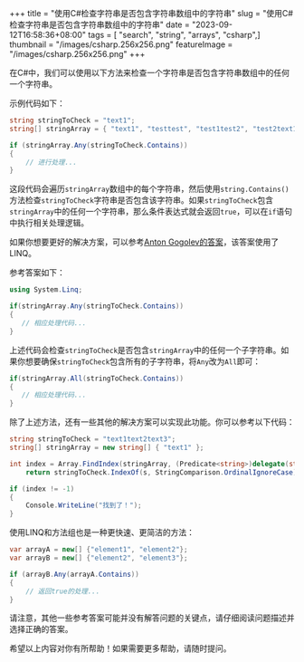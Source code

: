 +++
title = "使用C#检查字符串是否包含字符串数组中的字符串"
slug = "使用C#检查字符串是否包含字符串数组中的字符串"
date = "2023-09-12T16:58:36+08:00"
tags = [ "search", "string", "arrays", "csharp",]
thumbnail = "/images/csharp.256x256.png"
featureImage = "/images/csharp.256x256.png"
+++


在C#中，我们可以使用以下方法来检查一个字符串是否包含字符串数组中的任何一个字符串。

示例代码如下：

```csharp
string stringToCheck = "text1";
string[] stringArray = { "text1", "testtest", "test1test2", "test2text1" };

if (stringArray.Any(stringToCheck.Contains))
{
    // 进行处理...
}
```

这段代码会遍历`stringArray`数组中的每个字符串，然后使用`string.Contains()`方法检查`stringToCheck`字符串是否包含该字符串。如果`stringToCheck`包含`stringArray`中的任何一个字符串，那么条件表达式就会返回`true`，可以在`if`语句中执行相关处理逻辑。

如果你想要更好的解决方案，可以参考[Anton Gogolev的答案](https://stackoverflow.com/questions/2912476/using-c-sharp-to-check-if-string-contains-a-string-in-string-array/2912483#2912483)，该答案使用了LINQ。

参考答案如下：

```csharp
using System.Linq;

if(stringArray.Any(stringToCheck.Contains))
{
   // 相应处理代码...
}
```

上述代码会检查`stringToCheck`是否包含`stringArray`中的任何一个子字符串。如果你想要确保`stringToCheck`包含所有的子字符串，将`Any`改为`All`即可：

```csharp
if(stringArray.All(stringToCheck.Contains))
{
   // 相应处理代码...
}
```

除了上述方法，还有一些其他的解决方案可以实现此功能。你可以参考以下代码：

```csharp
string stringToCheck = "text1text2text3";
string[] stringArray = new string[] { "text1" };

int index = Array.FindIndex(stringArray, (Predicate<string>)delegate(string s) { 
    return stringToCheck.IndexOf(s, StringComparison.OrdinalIgnoreCase) > -1; });

if (index != -1)
{
    Console.WriteLine("找到了！");
}
```

使用LINQ和方法组也是一种更快速、更简洁的方法：

```csharp
var arrayA = new[] {"element1", "element2"};
var arrayB = new[] {"element2", "element3"};

if (arrayB.Any(arrayA.Contains))
{
    // 返回true的处理...
}
```

请注意，其他一些参考答案可能并没有解答问题的关键点，请仔细阅读问题描述并选择正确的答案。

希望以上内容对你有所帮助！如果需要更多帮助，请随时提问。


